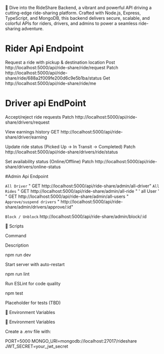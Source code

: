  🚗 Dive into the RideShare Backend, a vibrant and powerful API driving a cutting-edge ride-sharing platform. Crafted with Node.js, Express, TypeScript, and MongoDB, this backend delivers secure, scalable, and colorful APIs for riders, drivers, and admins to power a seamless ride-sharing adventure.



 
 # Rider Api Endpoint

Request a ride with pickup & destination location
  Post  http://localhost:5000/api/ride-share/ride/request
Patch  http://localhost:5000/api/ride-share/ride/688a2f009fe200d6c9e5b1ba/status
Get    http://localhost:5000/api/ride-share/ride/me


# Driver api EndPoint

Accept/reject ride requests
Patch http://localhost:5000/api/ride-share/drivers/request

View earnings history
GET  http://localhost:5000/api/ride-share/driver/earning


Update ride status (Picked Up → In Transit → Completed)
Patch   http://localhost:5000/api/ride-share/drivers/ride/status

Set availability status (Online/Offline)
Patch  http://localhost:5000/api/ride-share/drivers/online-status

#Admin Api Endpoint 


` All Driver ` 
" GET http://localhost:5000/api/ride-share/admin/all-driver"
` All Rides ` 
" GET http://localhost:5000/api/ride-share/admin/all-ride " 
' all User '
" GET http://localhost:5000/api/ride-share/admin/all-users " 
` Approve/suspend drivers `
" http://localhost:5000/api/ride-share/admin/drivers/approve/:id"

` Block / Unblock ` 
http://localhost:5000/api/ride-share/admin/block/:id



 

📜 Scripts







Command



Description





npm run dev



Start server with auto-restart





npm run lint



Run ESLint for code quality





npm test



Placeholder for tests (TBD)



🔐 Environment Variables




🔐 Environment Variables

Create a .env file with:

PORT=5000
MONGO_URI=mongodb://localhost:27017/rideshare
JWT_SECRET=your_jwt_secret



